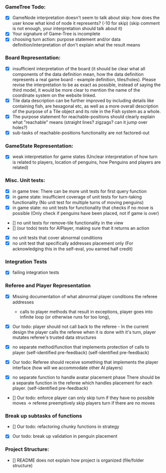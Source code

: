 ### GameTree Todo:

-   [x] GameNode interpretation doesn't seem to talk about skip: how does the user know what kind of node it represents? (-10 for skip) (skip comment is not enough, your interpretation should talk about it)
-   [x] Your signature of Game-Tree is incomplete
-   [x] choosing turn action: purpose statement and/or data definition/interpretation of <Action> don't explain what the result means

### Board Representation:

-   [x] insufficient interpretation of the board (it should be clear what all components of the data definition mean, how the data definition represents a real game board - example definition, tiles/holes). Please revise the interpretation to be as exact as possible, instead of saying the third model, it would be more clear to mention the name of the coordinate system on the website linked.
-   [x] Tile data description can be further improved by including details like containing fish, are hexagonal etc, as well as a more overall description of the purpose of a Tile object and its role in the Fish system as a whole.
-   [x] The purpose statement for reachable-positions should clearly explain what "reachable" means (straight lines? zigzags? can it jump over holes?)
-   [x] sub-tasks of reachable-positions functionality are not factored-out

### GameState Representation:

-   [x] weak interpretation for game states (Unclear interpretation of how turn is related to players, location of penguins, how Penguins and players are related)

### Misc. Unit tests:

-   [x] in game tree: There can be more unit tests for first query function
-   [x] in game state: insufficient coverage of unit tests for turn-taking functionality (No unit test for multiple turns of moving penguins)
-   [x] in game state: no unit tests for functionality that checks if no move is possible (Only check if penguins have been placed, not if game is over)
-   [] no unit tests for remove-tile functionality in the view
-   [] (our todo) tests for AIPlayer, making sure that it returns an action
-   [x] no unit tests that cover abnormal conditions
-   [x] no unit test that specifically addresses placement only (For acknowledging this in the self-eval, you earned half credit)

### Integration Tests

-   [x] failing integration tests

### Referee and Player Representation

-   [x] Missing documentation of what abnormal player conditions the referee addresses

    -   calls to player methods that result in exceptions, player goes into infinite loop (or otherwise runs for too long),

-   [x] Our todo: player should not call back to the referee - In the current design the player calls the referee when it is done with it's turn, player mutates referee's trusted data structures

-   [x] no separate method/function that implements protection of calls to player (self-identified pre-feedback) (self-identified pre-feedback)

-   [x] Our todo: Referee should receive something that implements the player interface (how will we accommodate other AI players)

-   [x] no separate function to handle avatar placement phase There should be a separate function in the referee which handles placement for each player. (self-identified pre-feedback)

-   [] Our todo: enforce player can only skip turn if they have no possible moves -> referee preemptively skip players turn if there are no moves

### Break up subtasks of functions

-   [] Our todo: refactoring chunky functions in strategy

-   [x] Our todo: break up validation in penguin placement

### Project Structure:

-   [] README does not explain how project is organized (file/folder structure)
